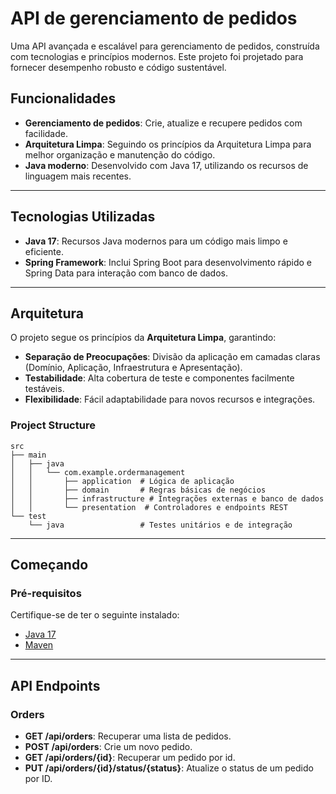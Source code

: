 # API de gerenciamento de pedidos

Uma API avançada e escalável para gerenciamento de pedidos, construída com tecnologias e princípios modernos. Este projeto foi projetado para fornecer desempenho robusto e código sustentável.

## Funcionalidades
- **Gerenciamento de pedidos**: Crie, atualize e recupere pedidos com facilidade.
- **Arquitetura Limpa**: Seguindo os princípios da Arquitetura Limpa para melhor organização e manutenção do código.
- **Java moderno**: Desenvolvido com Java 17, utilizando os recursos de linguagem mais recentes.

---

## Tecnologias Utilizadas
- **Java 17**: Recursos Java modernos para um código mais limpo e eficiente.
- **Spring Framework**: Inclui Spring Boot para desenvolvimento rápido e Spring Data para interação com banco de dados.

---

## Arquitetura
O projeto segue os princípios da **Arquitetura Limpa**, garantindo:
- **Separação de Preocupações**: Divisão da aplicação em camadas claras (Domínio, Aplicação, Infraestrutura e Apresentação).
- **Testabilidade**: Alta cobertura de teste e componentes facilmente testáveis.
- **Flexibilidade**: Fácil adaptabilidade para novos recursos e integrações.

### Project Structure
```plaintext
src
├── main
│   ├── java
│   │   └── com.example.ordermanagement
│   │       ├── application  # Lógica de aplicação
│   │       ├── domain       # Regras básicas de negócios
│   │       ├── infrastructure # Integrações externas e banco de dados
│   │       └── presentation  # Controladores e endpoints REST
└── test
    └── java                 # Testes unitários e de integração
```

---

## Começando

### Pré-requisitos
Certifique-se de ter o seguinte instalado:
- [Java 17](https://www.oracle.com/java/technologies/javase-jdk17-downloads.html)
- [Maven](https://maven.apache.org/)

---

## API Endpoints

### Orders
- **GET /api/orders**: Recuperar uma lista de pedidos.
- **POST /api/orders**: Crie um novo pedido.
- **GET /api/orders/{id}**: Recuperar um pedido por id.
- **PUT /api/orders/{id}/status/{status}**: Atualize o status de um pedido por ID.
